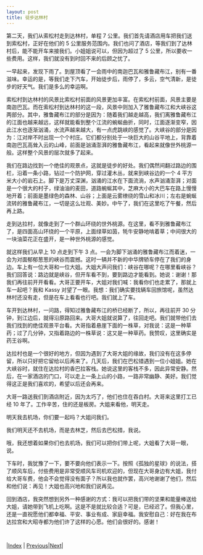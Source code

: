 ```yaml
---
layout: post
title: 徒步达林村
---
```


第二天，我们从索松村走到达林村，单程 7 公里。我们首先请酒店用车把我们送到索松村，正好在他们的 5 公里服务范围内。我们也问了酒店，等我们到了达林村后，能不能开车来接我们。小姐姐说可以，但因为超过了 5 公里，所以要收一些费用。这样，我们就没有到时回不来的后顾之忧了。

一早起来，发现下雨了。到屋顶看了一会雨中的南迦巴瓦和雅鲁藏布江，别有一番滋味。幸运的是，等我们走下汽车，开始徒步后，雨停了，多云，空气清新，是徒步的好天气。我们是多么的幸运啊。

索松村到达林村的风景比索松村前面的风景更加丰富。在索松村前面，风景主要是南迦巴瓦。而在索松村到达林村的这一段，风景中则加入了雅鲁藏布江和大峡谷这两部分。其中，雅鲁藏布江的部分是因为：随着我们越走越高，我们离雅鲁藏布江的江面也越来越远，这样就能看到整个江流的蜿蜒曲折，同时，江面逐渐变窄，因此江水也逐渐汹涌，水流声越来越大，有一点虎跳峡的感觉了。大峡谷的部分是因为：江对岸不时出现一个个村庄。它们都分别处于一块巨大的山谷平地上，背靠着南迦巴瓦高耸入云的山峰，前面是汹涌澎湃的雅鲁藏布江，看起来就像世外桃源一般。这样整个风景的层次就多了起来。

我们在路边找到一个绝佳的观景点，这就是徒步的好处。我们偶然间翻过路边的围栏，沿着一条小路，钻过一个防护网，穿过灌木丛，就来到峡谷边的一个 4 平方米大小的岩石上。脚下是万丈深渊，汹涌的江水在下面流淌，水声汹涌澎湃；对面是一个很大的村子，绿油油的麦田，道路蜿蜒其中，芝麻大小的大巴车在路上慢慢地开着；前面是墨绿色的森林、山谷；上面是云雾缭绕的雪山和冰川；左右是蜿蜒流转的雅鲁藏布江，一切是这么壮观、美妙。中午了，我们在这里吃了午餐，然后再上路。

走到达拉村，就像走到了一个群山环绕的世外桃源。在这里，看不到雅鲁藏布江了，是四面高山环绕的一个平原，上面绿草如茵，牦牛安静地啃着草；中间很大的一块油菜花正在盛开，是一种世外桃源的感觉。

就这样我们从早上 10 点走到下午 3 点。一会为脚下汹涌的雅鲁藏布江而着迷，一会为对面郁郁葱葱的峡谷而震撼。这时一辆并不新的中华牌轿车停在了我们的身边。车上有一位大哥和一位大姐。大姐大声问我们：峡谷在哪呢？在哪里看峡谷？我们回答说：路边就是峡谷，但开车看不到，要到路边才能看到。她说：谢谢！那我们再往前开开看看。大哥正要开车，大姐对我们喊：我看你们也走累了，那就上车一起吧？我和 Kassy 对望了一眼。我想：我们确实要找辆车回旅馆呢，虽然达林村还没有走，但是在车上看看也行吧。我们就上了车。

车开到达林村，一问路，得知过雅鲁藏布江的桥已经断了，所以，再往前开 30 分钟，到江边后，就得沿原路回来。大哥大姐就说算了，往回走吧。我们就带他们去我们找到的绝佳观景平台看。大哥指着悬崖下面的一株草，对我说：这是一种草药；过了几分钟，又指着路边的一株草说：这又是一种草药。我赞叹，这里确实是药王谷啊。

达拉村也是一个很好的地方，但因为遇到了大哥大姐的缘故，我们没有在这多停留，所以只好把它留给以后再来了。几天后，我们在巴松错遇到一位小姐姐。她在大峡谷时，就住在达拉村的香巴拉客栈。她说这里的客栈不多，因此异常安静。然后，在一家酒店的门口，可以走上一条上山的小路，一路非常幽静、美好。我们觉得这正是我们喜欢的，希望以后还会再来。

大哥一路送我们到酒店附近，因为太巧了，他们也住在吞白村。大哥来这里打工已经 10 年了。工作辛苦，住的还是板房。大姐来看他，明天走。

明天我去机场，你们要一起吗？大姐问我们。

我们明天还不去机场，而是去林芝，然后去巴松措，我说。

哦，我还想着如果你们也去机场，我们可以把你们带上呢，大姐看了大哥一眼，说。

下车时，我犹豫了一下，要不要向他们表示一下。按照《孤独的星球》的说法，搭了顺风车后，付些费用是非常受顺风车司机欢迎的，但现在大哥身边有大姐，我付给大哥车费，他会不会觉得没有面子？所以我也就作罢，高兴地谢谢了他们，然后和他们说：再见！大姐也高兴地和我们说再见。

回到酒店，我突然想到另外一种感谢的方式：我可以把我们带的坚果和能量棒送给大姐，请她带到飞机上吃啊。这是不是就比较合适？可是，已经迟了。但我心里，还是一直祝愿他们都幸福、平安、事业有成、家庭幸福。我安慰自己：好在我在布达拉宫和大昭寺都为他们许了这样的心愿。他们会很好的。感谢！

<br/>

|[Index](../) | [Previous](62-sousong)|[Next](65-nongzhuang)|
